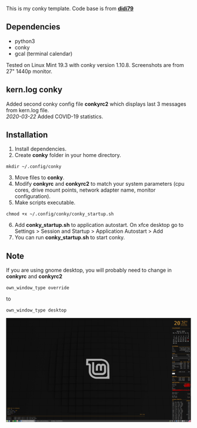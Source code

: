 This is my conky template.
Code base is from <a href="https://www.deviantart.com/didi79/art/conky-config-127651851"><b>didi79</b></a>

## Dependencies
<ul>
  <li>python3</li>
  <li>conky</li>
  <li>gcal (terminal calendar)</li>
</ul>

Tested on Linux Mint 19.3 with conky version 1.10.8. Screenshots are from 27" 1440p monitor.

## kern.log conky
Added second conky config file <b>conkyrc2</b> which displays last 3 messages from kern.log file.
<br>
<i>2020-03-22</i> Added COVID-19 statistics.

## Installation
1. Install dependencies.
2. Create <b>conky</b> folder in your home directory.
```
mkdir ~/.config/conky
```
3. Move files to <b>conky</b>.
4. Modify <b>conkyrc</b> and <b>conkyrc2</b> to match your system parameters (cpu cores, drive mount points, network adapter name, monitor configuration).
5. Make scripts executable.
```
chmod +x ~/.config/conky/conky_startup.sh
```
6. Add <b>conky_startup.sh</b> to application autostart. On xfce desktop go to
Settings > Session and Startup > Application Autostart > Add
7. You can run <b>conky_startup.sh</b> to start conky.

## Note
If you are using gnome desktop, you will probably need to change in <b>conkyrc</b> and <b>conkyrc2</b>
```
own_window_type override
```
to
```
own_window_type desktop
```

![both_conky](https://raw.githubusercontent.com/f5AFfMhv/conky/master/screenshots/conky200322.png)